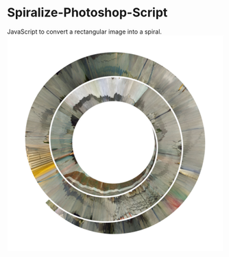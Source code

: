 # Spiralize-Photoshop-Script
JavaScript to convert a rectangular image into a spiral.
![Example Spiral](https://raw.githubusercontent.com/nsitu/Spiralize-Photoshop-Script/master/dupont-night-4k.jpg)
